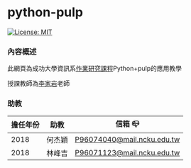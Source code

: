 # python-pulp
[![License: MIT](https://img.shields.io/badge/License-MIT-blue.svg)](https://opensource.org/licenses/MIT)<br>
### **內容概述**

此網頁為成功大學資訊系[作業研究課程](http://course-query.acad.ncku.edu.tw/crm/course_map/course.php?dept=F7&cono=F732800)Python+pulp的應用教學

授課教師為[李家岩](http://polab.imis.ncku.edu.tw/Bio.html)老師

### **助教**

|擔任年份|助教|信箱 :mailbox_closed:|
|----|----|----|
|2018|何杰穎|P96074040@mail.ncku.edu.tw|
|2018|林峰吉|P96071123@mail.ncku.edu.tw|


